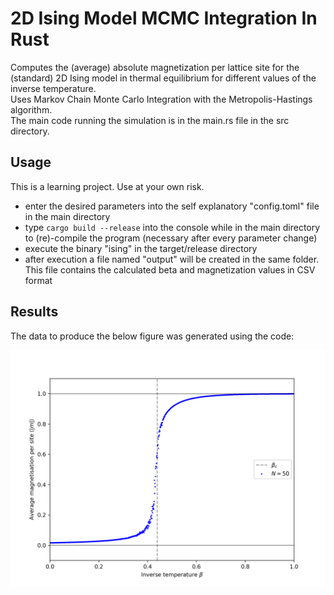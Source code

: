 # 2D Ising Model MCMC Integration In Rust

Computes the (average) absolute magnetization per lattice site for the (standard) 2D Ising model in thermal equilibrium for different values of the inverse temperature.  
Uses Markov Chain Monte Carlo Integration with the Metropolis-Hastings algorithm.  
The main code running the simulation is in the main.rs file in the src directory.

## Usage

This is a learning project.
Use at your own risk.

- enter the desired parameters into the self explanatory "config.toml" file in the main directory
- type ```cargo build --release``` into the console while in the main directory to (re)-compile the program (necessary after every parameter change)
- execute the binary "ising" in the target/release directory
- after execution a file named "output" will be created in the same folder. This file contains the calculated beta and magnetization values in CSV format

## Results

The data to produce the below figure was generated using the code:

<img src="mag.png" alt="drawing" width="800"/>